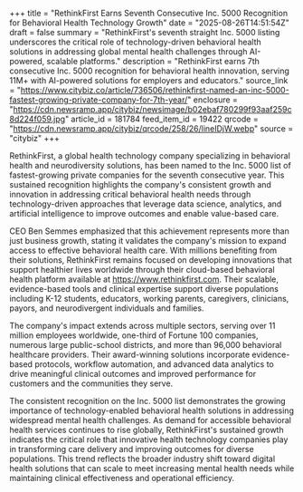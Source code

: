 +++
title = "RethinkFirst Earns Seventh Consecutive Inc. 5000 Recognition for Behavioral Health Technology Growth"
date = "2025-08-26T14:51:54Z"
draft = false
summary = "RethinkFirst's seventh straight Inc. 5000 listing underscores the critical role of technology-driven behavioral health solutions in addressing global mental health challenges through AI-powered, scalable platforms."
description = "RethinkFirst earns 7th consecutive Inc. 5000 recognition for behavioral health innovation, serving 11M+ with AI-powered solutions for employers and educators."
source_link = "https://www.citybiz.co/article/736506/rethinkfirst-named-an-inc-5000-fastest-growing-private-company-for-7th-year/"
enclosure = "https://cdn.newsramp.app/citybiz/newsimage/b02ebaf780299f93aaf259c8d224f059.jpg"
article_id = 181784
feed_item_id = 19422
qrcode = "https://cdn.newsramp.app/citybiz/qrcode/258/26/lineIDjW.webp"
source = "citybiz"
+++

<p>RethinkFirst, a global health technology company specializing in behavioral health and neurodiversity solutions, has been named to the Inc. 5000 list of fastest-growing private companies for the seventh consecutive year. This sustained recognition highlights the company's consistent growth and innovation in addressing critical behavioral health needs through technology-driven approaches that leverage data science, analytics, and artificial intelligence to improve outcomes and enable value-based care.</p><p>CEO Ben Semmes emphasized that this achievement represents more than just business growth, stating it validates the company's mission to expand access to effective behavioral health care. With millions benefiting from their solutions, RethinkFirst remains focused on developing innovations that support healthier lives worldwide through their cloud-based behavioral health platform available at <a href="https://www.rethinkfirst.com" rel="nofollow" target="_blank">https://www.rethinkfirst.com</a>. Their scalable, evidence-based tools and clinical expertise support diverse populations including K-12 students, educators, working parents, caregivers, clinicians, payors, and neurodivergent individuals and families.</p><p>The company's impact extends across multiple sectors, serving over 11 million employees worldwide, one-third of Fortune 100 companies, numerous large public-school districts, and more than 96,000 behavioral healthcare providers. Their award-winning solutions incorporate evidence-based protocols, workflow automation, and advanced data analytics to drive meaningful clinical outcomes and improved performance for customers and the communities they serve.</p><p>The consistent recognition on the Inc. 5000 list demonstrates the growing importance of technology-enabled behavioral health solutions in addressing widespread mental health challenges. As demand for accessible behavioral health services continues to rise globally, RethinkFirst's sustained growth indicates the critical role that innovative health technology companies play in transforming care delivery and improving outcomes for diverse populations. This trend reflects the broader industry shift toward digital health solutions that can scale to meet increasing mental health needs while maintaining clinical effectiveness and operational efficiency.</p>